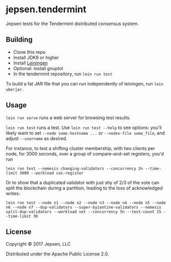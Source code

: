 # jepsen.tendermint

Jepsen tests for the Tendermint distributed consensus system.

## Building

- Clone this repo
- Install JDK8 or higher
- Install [Leiningen](https://leiningen.org/)
- Optional: install gnuplot
- In the tendermint repository, run `lein run test`

To build a fat JAR file that you can run independently of leiningen, run `lein
uberjar`.

## Usage

`lein run serve` runs a web server for browsing test results.

`lein run test` runs a test. Use `lein run test --help` to see options: you'll
likely want to set `--node some.hostname ...` or `--nodes-file some_file`, and
adjust `--username` as desired.

For instance, to test a shifting cluster membership, with two clients per node,
for 3000 seconds, over a group of compare-and-set registers, you'd run

```
lein run test --nemesis changing-validators --concurrency 2n --time-limit 3000 --workload cas-register
```

Or to show that a duplicated validator with just shy of 2/3 of the vote can split the blockchain during a partition, leading to the loss of acknowledged writes:

```
lein run test --node n1 --node n2 --node n3 --node n4 --node n5 --node n6 --node n7 --dup-validators --super-byzantine-validators --nemesis split-dup-validators --workload set --concurrency 5n --test-count 15 --time-limit 30
```

## License

Copyright © 2017 Jepsen, LLC

Distributed under the Apache Public License 2.0.
